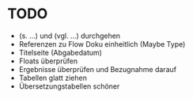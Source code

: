 # TODO

- (s. ...) und (vgl. ...) durchgehen
- Referenzen zu Flow Doku einheitlich (Maybe Type)
- Titelseite (Abgabedatum)
- Floats überprüfen
- Ergebnisse überprüfen und Bezugnahme darauf
- Tabellen glatt ziehen
- Übersetzungstabellen schöner
